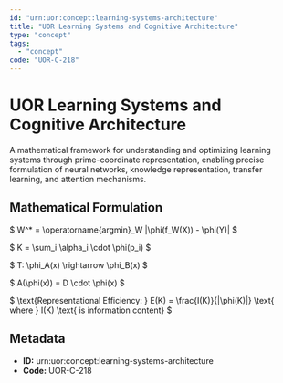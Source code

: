```yaml
---
id: "urn:uor:concept:learning-systems-architecture"
title: "UOR Learning Systems and Cognitive Architecture"
type: "concept"
tags:
  - "concept"
code: "UOR-C-218"
---
```


# UOR Learning Systems and Cognitive Architecture

A mathematical framework for understanding and optimizing learning systems through prime-coordinate representation, enabling precise formulation of neural networks, knowledge representation, transfer learning, and attention mechanisms.

## Mathematical Formulation

$
W^* = \operatorname{argmin}_W \|\phi(f_W(X)) - \phi(Y)\|
$

$
K = \sum_i \alpha_i \cdot \phi(p_i)
$

$
T: \phi_A(x) \rightarrow \phi_B(x)
$

$
A(\phi(x)) = D \cdot \phi(x)
$

$
\text{Representational Efficiency: } E(K) = \frac{I(K)}{\|\phi(K)\|} \text{ where } I(K) \text{ is information content}
$

## Metadata

- **ID:** urn:uor:concept:learning-systems-architecture
- **Code:** UOR-C-218
